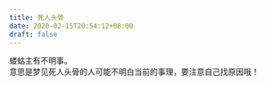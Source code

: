 ```yaml
---
title: 死人头骨
date: 2020-02-15T20:54:12+08:00
draft: false
---
```


蝼蛄主有不明事。<br>
 意思是梦见死人头骨的人可能不明白当前的事理，要注意自己找原因哦！